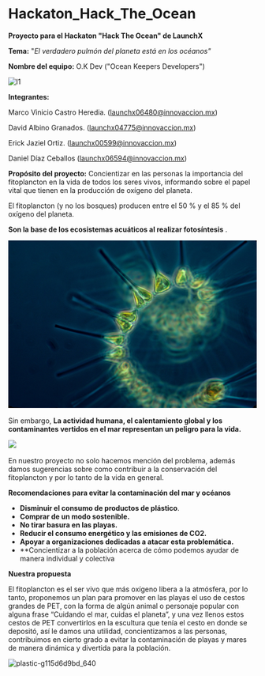 # Hackaton_Hack_The_Ocean

**Proyecto para el Hackaton "Hack The Ocean" de LaunchX**

**Tema:** "*El verdadero pulmón del planeta está en los océanos"*

**Nombre del equipo:** O.K Dev ("Ocean Keepers Developers")

![l1](https://user-images.githubusercontent.com/99226131/168499553-103440d3-ebdd-4185-86f5-f5dd8f650a02.png)

**Integrantes:** 

Marco Vinicio Castro Heredia.
(launchx06480@innovaccion.mx)

David Albino Granados.
(launchx04775@innovaccion.mx)

Erick Jaziel Ortiz.
(launchx00599@innovaccion.mx)

Daniel Díaz Ceballos
(launchx06594@innovaccion.mx)


**Propósito del proyecto:** Concientizar en las personas la importancia del fitoplancton en la vida de todos los seres vivos, informando sobre el papel vital que tienen en la producción de oxígeno del planeta.

El fitoplancton (y no los bosques) producen entre el 50 % y el 85 % del oxígeno del planeta. 

**Son la base de los ecosistemas acuáticos al realizar fotosíntesis** .

![](image/README/1652573806346.png)

 Sin embargo, **La actividad humana, el calentamiento global y los contaminantes vertidos en el mar representan un peligro para la vida.**

![](image/README/1652574713702.png)

En nuestro proyecto no solo hacemos mención del problema, además damos sugerencias sobre como contribuir a la conservación del fitoplancton y por lo tanto de la vida en general.

**Recomendaciones para evitar la contaminación del mar y océanos**

* **Disminuir el consumo de productos de plástico**.
* **Comprar de un modo sostenible.**
* **No tirar basura en las playas.**
* **Reducir el consumo energético y las emisiones de CO2.**
* **Apoyar a organizaciones dedicadas a atacar esta problemática.**
* **Concientizar a la población acerca de cómo podemos ayudar de manera individual y colectiva 


**Nuestra propuesta**

El fitoplancton es el ser vivo que más oxígeno libera a la atmósfera, por lo tanto, proponemos un plan para promover en las playas el uso de cestos grandes de PET, con la forma de algún animal o personaje popular con alguna frase “Cuidando el mar, cuidas el planeta”, y una vez llenos estos cestos de PET convertirlos en la escultura que tenía el cesto en donde se depositó, así le damos una utilidad, concientizamos a las personas, contribuimos en cierto grado a evitar la contaminación de playas y mares de manera dinámica y divertida para la población.

![plastic-g115d6d9bd_640](https://user-images.githubusercontent.com/99226131/168499482-a300ad67-5353-4806-a18a-6731418ba114.jpg)




